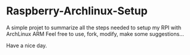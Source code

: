 # Raspberry-Archlinux-Setup
A simple projet to summarize all the steps needed to setup my RPI with ArchLinux ARM
Feel free to use, fork, modify, make some suggestions...


Have a nice day.
